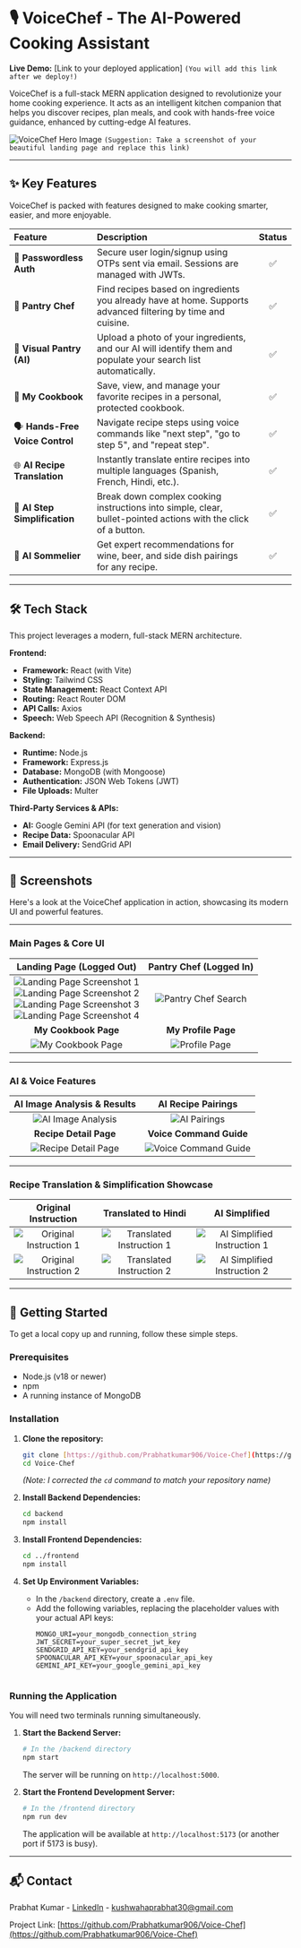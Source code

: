 # 🎙️ VoiceChef - The AI-Powered Cooking Assistant

**Live Demo:** [Link to your deployed application] `(You will add this link after we deploy!)`

VoiceChef is a full-stack MERN application designed to revolutionize your home cooking experience. It acts as an intelligent kitchen companion that helps you discover recipes, plan meals, and cook with hands-free voice guidance, enhanced by cutting-edge AI features.

![VoiceChef Hero Image](https://i.imgur.com/your-hero-image.png) `(Suggestion: Take a screenshot of your beautiful landing page and replace this link)`

---

## ✨ Key Features

VoiceChef is packed with features designed to make cooking smarter, easier, and more enjoyable.

| Feature | Description | Status |
| :--- | :--- | :---: |
| 🔐 **Passwordless Auth** | Secure user login/signup using OTPs sent via email. Sessions are managed with JWTs. | ✅ |
| 🍲 **Pantry Chef** | Find recipes based on ingredients you already have at home. Supports advanced filtering by time and cuisine. | ✅ |
| 📸 **Visual Pantry (AI)** | Upload a photo of your ingredients, and our AI will identify them and populate your search list automatically. | ✅ |
| 📖 **My Cookbook** | Save, view, and manage your favorite recipes in a personal, protected cookbook. | ✅ |
| 🗣️ **Hands-Free Voice Control** | Navigate recipe steps using voice commands like "next step", "go to step 5", and "repeat step". | ✅ |
| 🌐 **AI Recipe Translation** | Instantly translate entire recipes into multiple languages (Spanish, French, Hindi, etc.). | ✅ |
| 🧠 **AI Step Simplification** | Break down complex cooking instructions into simple, clear, bullet-pointed actions with the click of a button. | ✅ |
| 🍷 **AI Sommelier** | Get expert recommendations for wine, beer, and side dish pairings for any recipe. | ✅ |

---

## 🛠️ Tech Stack

This project leverages a modern, full-stack MERN architecture.

**Frontend:**
* **Framework:** React (with Vite)
* **Styling:** Tailwind CSS
* **State Management:** React Context API
* **Routing:** React Router DOM
* **API Calls:** Axios
* **Speech:** Web Speech API (Recognition & Synthesis)

**Backend:**
* **Runtime:** Node.js
* **Framework:** Express.js
* **Database:** MongoDB (with Mongoose)
* **Authentication:** JSON Web Tokens (JWT)
* **File Uploads:** Multer

**Third-Party Services & APIs:**
* **AI:** Google Gemini API (for text generation and vision)
* **Recipe Data:** Spoonacular API
* **Email Delivery:** SendGrid API

---

<!-- ## 📸 Screenshots

`(This is a very important section! Take screenshots of your app and add them here. Show off the landing page, the Pantry Chef form, the recipe results, the beautiful recipe detail page, and the AI features in action.)`

| **Landing Page** | **Pantry Chef** |
| :---: | :---: |
| `![Landing Page](![Image](https://github.com/user-attachments/assets/8c72ac58-df4f-4443-80c7-f5ca8c4b09b8)) | `![features](![Image](https://github.com/user-attachments/assets/ab2cdf11-ee6d-4a67-96ca-091ab74d5fc0))| `![Landing Page](![Image](https://github.com/user-attachments/assets/7088b898-d1c1-43f3-8233-e7b13cdf802e))| `![Pantry Chef](![Image](https://github.com/user-attachments/assets/8a254cd0-03aa-4d63-a8b3-931ac96dda55))` |

|**Search with Image AI**|**Get Result**|
| `![Image AI](link-to-your-screenshot)` | `![Response](![Image](https://github.com/user-attachments/assets/98cd6903-7cbe-41e8-ab37-1946c41f3f46))` |


| **Recipe Detail Page** | **AI Pairings** |
| `![Recipe Detail](![Image](https://github.com/user-attachments/assets/74db9e4b-f3fe-4b0c-80c6-010b40110256))` | `![AI Pairings](![Image](https://github.com/user-attachments/assets/2e014594-06d6-48ad-b4e4-bafa5819afa6))` |

| **recipe imstruction** | **Voice Command** |
| `![recipe instruction in diffrent language](![Image](https://github.com/user-attachments/assets/99bd5a77-dfd4-4965-a2a8-a61f6fce7c80)

![Image](https://github.com/user-attachments/assets/c56ef4c3-a02a-4d0a-b675-bef0d6a809bd)

![Image](https://github.com/user-attachments/assets/87bf6aba-5922-4d19-ab52-ff5bd3779dca)

![Image](https://github.com/user-attachments/assets/9d20ea46-b58e-4eec-8a73-31b808dd86a7)

![Image](https://github.com/user-attachments/assets/0f41d014-ca2e-4e27-b5eb-9de912c372df)

![Image](https://github.com/user-attachments/assets/40d4bed3-2c31-4fba-b7c5-b61c4150baae))` | `![Voice Command](![Image](https://github.com/user-attachments/assets/e4a4a37e-1608-45ca-aa90-c23f2fcc8a06))` |

| **My Profile Page** | **My Cookbook Page** |
| `![Recipe Detail](![Image](https://github.com/user-attachments/assets/e69d0ac4-3208-4812-a88a-a8658ff478f5))` | `![My Cookbook Page](![Image](https://github.com/user-attachments/assets/0085de61-f5d2-430e-8290-d58dfc007cdd))` | -->


## 📸 Screenshots

Here's a look at the VoiceChef application in action, showcasing its modern UI and powerful features.

---

### Main Pages & Core UI

| Landing Page (Logged Out) | Pantry Chef (Logged In) |
| :---: | :---: |
| ![Landing Page Screenshot 1](https://github.com/user-attachments/assets/8c72ac58-df4f-4443-80c7-f5ca8c4b09b8) <br> ![Landing Page Screenshot 2](https://github.com/user-attachments/assets/ab2cdf11-ee6d-4a67-96ca-091ab74d5fc0) <br> ![Landing Page Screenshot 3](https://github.com/user-attachments/assets/1193592b-2bd3-4162-8277-225af96bee4b) <br> ![Landing Page Screenshot 4](https://github.com/user-attachments/assets/7088b898-d1c1-43f3-8233-e7b13cdf802e) | ![Pantry Chef Search](https://github.com/user-attachments/assets/8a254cd0-03aa-4d63-a8b3-931ac96dda55) |
| **My Cookbook Page** | **My Profile Page** |
| ![My Cookbook Page](https://github.com/user-attachments/assets/0085de61-f5d2-430e-8290-d58dfc007cdd) | ![Profile Page](https://github.com/user-attachments/assets/e69d0ac4-3208-4812-a88a-a8658ff478f5) |

---

### AI & Voice Features

| AI Image Analysis & Results | AI Recipe Pairings |
| :---: | :---: |
| ![AI Image Analysis](https://github.com/user-attachments/assets/98cd6903-7cbe-41e8-ab37-1946c41f3f46) | ![AI Pairings](https://github.com/user-attachments/assets/2e014594-06d6-48ad-b4e4-bafa5819afa6) |
| **Recipe Detail Page** | **Voice Command Guide** |
| ![Recipe Detail Page](https://github.com/user-attachments/assets/74db9e4b-f3fe-4b0c-80c6-010b40110256) | ![Voice Command Guide](https://github.com/user-attachments/assets/e4a4a37e-1608-45ca-aa90-c23f2fcc8a06) |

---

### Recipe Translation & Simplification Showcase

| Original Instruction | Translated to Hindi | AI Simplified |
| :---: | :---: | :---: |
| ![Original Instruction 1](https://github.com/user-attachments/assets/87bf6aba-5922-4d19-ab52-ff5bd3779dca) | ![Translated Instruction 1](https://github.com/user-attachments/assets/99bd5a77-dfd4-4965-a2a8-a61f6fce7c80) | ![AI Simplified Instruction 1](https://github.com/user-attachments/assets/c56ef4c3-a02a-4d0a-b675-bef0d6a809bd) |
| ![Original Instruction 2](https://github.com/user-attachments/assets/9d20ea46-b58e-4eec-8a73-31b808dd86a7) | ![Translated Instruction 2](https://github.com/user-attachments/assets/0f41d014-ca2e-4e27-b5eb-9de912c372df) | ![AI Simplified Instruction 2](https://github.com/user-attachments/assets/40d4bed3-2c31-4fba-b7c5-b61c4150baae) |
---

## 🚀 Getting Started

To get a local copy up and running, follow these simple steps.

### Prerequisites

* Node.js (v18 or newer)
* npm
* A running instance of MongoDB

### Installation

1.  **Clone the repository:**
    ```sh
    git clone [https://github.com/Prabhatkumar906/Voice-Chef](https://github.com/Prabhatkumar906/Voice-Chef)
    cd Voice-Chef 
    ```
    *(Note: I corrected the `cd` command to match your repository name)*

2.  **Install Backend Dependencies:**
    ```sh
    cd backend
    npm install
    ```

3.  **Install Frontend Dependencies:**
    ```sh
    cd ../frontend
    npm install
    ```

4.  **Set Up Environment Variables:**
    * In the `/backend` directory, create a `.env` file.
    * Add the following variables, replacing the placeholder values with your actual API keys:
        ```env
        MONGO_URI=your_mongodb_connection_string
        JWT_SECRET=your_super_secret_jwt_key
        SENDGRID_API_KEY=your_sendgrid_api_key
        SPOONACULAR_API_KEY=your_spoonacular_api_key
        GEMINI_API_KEY=your_google_gemini_api_key
        ```
        ```

### Running the Application

You will need two terminals running simultaneously.

1.  **Start the Backend Server:**
    ```sh
    # In the /backend directory
    npm start
    ```
    The server will be running on `http://localhost:5000`.

2.  **Start the Frontend Development Server:**
    ```sh
    # In the /frontend directory
    npm run dev
    ```
    The application will be available at `http://localhost:5173` (or another port if 5173 is busy).

---

## 📬 Contact

Prabhat Kumar - [LinkedIn](https://www.linkedin.com/in/prabhat-kushwaha-027787276/) - kushwahaprabhat30@gmail.com

Project Link: [https://github.com/Prabhatkumar906/Voice-Chef](https://github.com/Prabhatkumar906/Voice-Chef)

